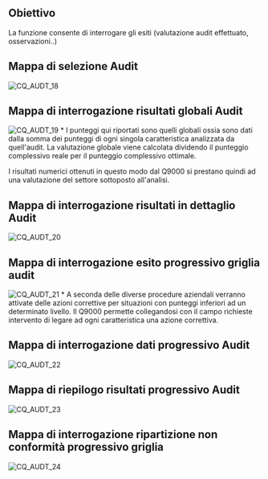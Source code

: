 ## Obiettivo
La funzione consente di interrogare gli esiti (valutazione audit effettuato, osservazioni..)

## Mappa di selezione Audit

![CQ_AUDT_18](http://doc.smeup.com/immagini/MBDOC_OGG-P_CQUI20/CQ_AUDT_18.png)
## Mappa di interrogazione risultati globali Audit

![CQ_AUDT_19](http://doc.smeup.com/immagini/MBDOC_OGG-P_CQUI20/CQ_AUDT_19.png)
 \* I punteggi qui riportati sono quelli globali ossia sono dati dalla somma dei punteggi di ogni singola caratteristica analizzata da quell'audit. La valutazione globale viene calcolata dividendo il punteggio complessivo reale per il punteggio complessivo ottimale.

I risultati numerici ottenuti in questo modo dal Q9000 si prestano quindi ad una valutazione del settore sottoposto all'analisi.

## Mappa di interrogazione risultati in dettaglio Audit

![CQ_AUDT_20](http://doc.smeup.com/immagini/MBDOC_OGG-P_CQUI20/CQ_AUDT_20.png)
## Mappa di interrogazione esito progressivo griglia audit

![CQ_AUDT_21](http://doc.smeup.com/immagini/MBDOC_OGG-P_CQUI20/CQ_AUDT_21.png)
 \* A seconda delle diverse procedure aziendali verranno attivate delle azioni correttive per situazioni con punteggi inferiori ad un determinato livello. Il Q9000 permette  collegandosi con il campo richieste intervento di legare ad ogni caratteristica una  azione correttiva.

## Mappa di interrogazione dati progressivo Audit

![CQ_AUDT_22](http://doc.smeup.com/immagini/MBDOC_OGG-P_CQUI20/CQ_AUDT_22.png)
## Mappa di riepilogo risultati progressivo Audit

![CQ_AUDT_23](http://doc.smeup.com/immagini/MBDOC_OGG-P_CQUI20/CQ_AUDT_23.png)
## Mappa di interrogazione ripartizione non conformità progressivo griglia

![CQ_AUDT_24](http://doc.smeup.com/immagini/MBDOC_OGG-P_CQUI20/CQ_AUDT_24.png)